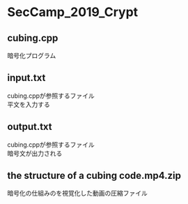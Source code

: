 # SecCamp_2019_Crypt

## cubing.cpp
暗号化プログラム

## input.txt
cubing.cppが参照するファイル  
平文を入力する

## output.txt
cubing.cppが参照するファイル  
暗号文が出力される

## the structure of a cubing code.mp4.zip
暗号化の仕組みのを視覚化した動画の圧縮ファイル

